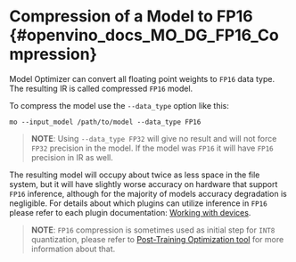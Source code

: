 # Compression of a Model to FP16 {#openvino_docs_MO_DG_FP16_Compression}

Model Optimizer can convert all floating point weights to `FP16` data type. The resulting IR is called
compressed `FP16` model.

To compress the model use the `--data_type` option like this:

```
mo --input_model /path/to/model --data_type FP16
```

> **NOTE**: Using `--data_type FP32` will give no result and will not force `FP32` 
> precision in the model. If the model was `FP16` it will have `FP16` precision in IR as well.

The resulting model will occupy about twice as less space in the file system, but it will have slightly worse accuracy
on hardware that support `FP16` inference, although for the majority of models accuracy degradation is negligible. 
For details about which plugins can utilize inference in `FP16` please refer to each plugin 
documentation: [Working with devices](../../OV_Runtime_UG/supported_plugins/Device_Plugins.md).

> **NOTE**: `FP16` compression is sometimes used as initial step for `INT8` quantization, please refer to
> [Post-Training Optimization tool](../../../tools/pot/README.md) for more information about that.
